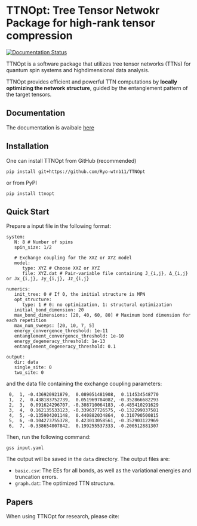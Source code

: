 # TTNOpt: Tree Tensor Netwokr Package for high-rank tensor compression
[![Documentation Status](https://readthedocs.org/projects/ttnopt/badge/?version=latest)](https://ttnopt.readthedocs.io/en/latest/)

TTNOpt is a software package that utilizes tree tensor networks (TTNs) for quantum spin systems and highdimensional data analysis.

TTNOpt provides efficient and powerful TTN computations by **locally optimizing the network structure**, guided by the entanglement pattern of the target tensors.

## Documentation
The documentation is avaibale [here](https://ttnopt.readthedocs.io/)

## Installation
One can install TTNOpt from GitHub (recommended)
```
pip install git+https://github.com/Ryo-wtnb11/TTNOpt
```
or from PyPI
```
pip install ttnopt
```

## Quick Start
Prepare a input file in the following format:
```
system:
   N: 8 # Number of spins
   spin_size: 1/2

   # Exchange coupling for the XXZ or XYZ model
   model:
      type: XYZ # Choose XXZ or XYZ
      file: XYZ.dat # Pair-variable file containing J_{i,j}, Δ_{i,j}  or Jx_{i,j}, Jy_{i,j}, Jz_{i,j}

numerics:
   init_tree: 0 # If 0, the initial structure is MPN
   opt_structure:
      type: 1 # 0: no optimization, 1: structural optimization
   initial_bond_dimension: 20
   max_bond_dimensions: [20, 40, 60, 80] # Maximum bond dimension for each repetition
   max_num_sweeps: [20, 10, 7, 5]
   energy_convergence_threshold: 1e-11
   entanglement_convergence_threshold: 1e-10
   energy_degeneracy_threshold: 1e-13
   entanglement_degeneracy_threshold: 0.1

output:
   dir: data
   single_site: 0
   two_site: 0
```

and the data file containing the exchange coupling parameters:
```
 0,  1, -0.436920921879,  0.089051481908,  0.114534548770
 1,  2,  0.438183752739,  0.051969784082, -0.352866682293
 2,  3,  0.091624296707, -0.308710064183, -0.485410291629
 3,  4,  0.162135533123, -0.339637726575, -0.132299037581
 4,  5, -0.135904201148,  0.440882034864,  0.310790500815
 5,  6, -0.104273755378,  0.423013058561, -0.352903122969
 6,  7, -0.338654007842,  0.199255537333, -0.200512881307
```

Then, run the following command:
```
gss input.yaml
```

The output will be saved in the `data` directory. The output files are:
- `basic.csv`: The EEs for all bonds, as well as the variational energies and truncation errors.
- `graph.dat`: The optimized TTN structure.

## Papers
When using TTNOpt for research, please cite:
